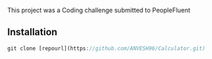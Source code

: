 This project was a Coding challenge submitted to PeopleFluent

## Installation

```js
git clone [repourl](https://github.com/ANVESH96/Calculator.git)
```
